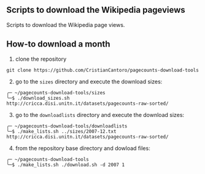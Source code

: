 Scripts to download the Wikipedia pageviews
--------------------------------------------

Scripts to download the Wikipedia page views.

## How-to download a month

1. clone the repository
```
git clone https://github.com/CristianCantoro/pagecounts-download-tools
```
2. go to the `sizes` directory and execute the download sizes:
```
╭─ ~/pagecounts-download-tools/sizes
╰─$ ./download_sizes.sh http://cricca.disi.unitn.it/datasets/pagecounts-raw-sorted/
```
3. go to the `downloadlists` directory and execute the download sizes:
```
╭─ ~/pagecounts-download-tools/downloadlists
╰─$ ./make_lists.sh ../sizes/2007-12.txt http://cricca.disi.unitn.it/datasets/pagecounts-raw-sorted/
```
4. from the repository base directory and dowload files:
```
╭─ ~/pagecounts-download-tools
╰─$ ./make_lists.sh ./download.sh -d 2007 1
```
